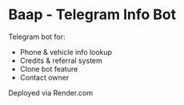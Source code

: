 # Baap - Telegram Info Bot

Telegram bot for:
- Phone & vehicle info lookup
- Credits & referral system
- Clone bot feature
- Contact owner

Deployed via Render.com

